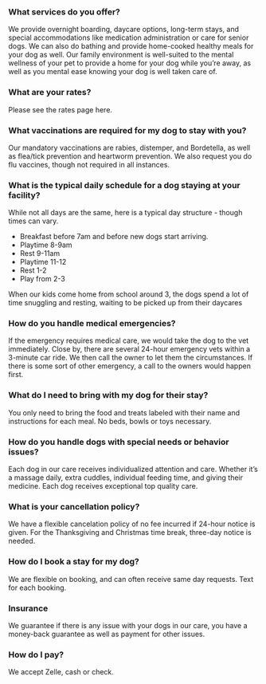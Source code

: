 ### What services do you offer?

We provide overnight boarding, daycare options, long-term stays, and special accommodations like medication administration or care for senior dogs. We can also do bathing and provide home-cooked healthy meals for your dog as well. 
Our family environment is well-suited to the mental wellness of your pet to provide a home for your dog while you’re away, as well as you mental ease knowing your dog is well taken care of.

### What are your rates?

Please see the rates page here.

### What vaccinations are required for my dog to stay with you?

Our mandatory vaccinations are rabies, distemper, and Bordetella,  as well as flea/tick prevention and heartworm prevention. We also request you do flu vaccines, though not required in all instances.

### What is the typical daily schedule for a dog staying at your facility?

While not all days are the same, here is a typical day structure - though times can vary.

* Breakfast before 7am and before new dogs start arriving. 
* Playtime 8-9am
* Rest 9-11am
* Playtime 11-12
* Rest 1-2
* Play from 2-3

When our kids come home from school around 3, the dogs spend a lot of time snuggling and resting, waiting to be picked up from their daycares

### How do you handle medical emergencies?

If the emergency requires medical care, we would take the dog to the vet immediately. Close by, there are several 24-hour emergency vets within a 3-minute car ride. We then call the owner to let them the circumstances.
If there is some sort of other emergency, a call to the owners would happen first.

### What do I need to bring with my dog for their stay?

You only need to bring the food and treats labeled with their name and instructions for each meal. No beds, bowls or toys necessary.

### How do you handle dogs with special needs or behavior issues?

Each dog in our care receives individualized attention and care. Whether it’s a massage daily, extra cuddles, individual feeding time, and giving their medicine. Each dog receives exceptional top quality care. 

### What is your cancellation policy?

We have a flexible cancelation policy of no fee incurred if 24-hour notice is given. For the Thanksgiving and Christmas time break, three-day notice is needed.

### How do I book a stay for my dog?

We are flexible on booking, and can often receive same day requests. Text for each booking. 

### Insurance
We guarantee if there is any issue with your dogs in our care, you have a money-back guarantee as well as payment for other issues.

### How do I pay?

We accept Zelle, cash or check.

